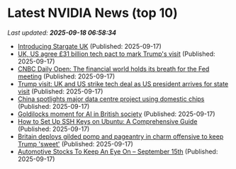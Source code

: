 # Latest NVIDIA News (top 10)
_Last updated: **2025-09-18 06:58:34**_

- [Introducing Stargate UK](https://openai.com/index/introducing-stargate-uk/) (Published: 2025-09-17)
- [UK, US agree £31 billion tech pact to mark Trump's visit](https://www.rte.ie/news/business/2025/0917/1533887-uk-us-agree-l31-billion-tech-pact-to-mark-trumps-visit/) (Published: 2025-09-17)
- [CNBC Daily Open: The financial world holds its breath for the Fed meeting](https://www.cnbc.com/2025/09/17/cnbc-daily-open-the-financial-world-holds-its-breath-for-the-fed-meeting.html) (Published: 2025-09-17)
- [Trump visit: UK and US strike tech deal as US president arrives for state visit](https://www.independent.ie/world-news/britain/trump-visit-uk-and-us-strike-tech-deal-as-us-president-arrives-for-state-visit/a1913981932.html) (Published: 2025-09-17)
- [China spotlights major data centre project using domestic chips](https://economictimes.indiatimes.com/tech/technology/china-spotlights-major-data-centre-project-using-domestic-chips/articleshow/123937239.cms) (Published: 2025-09-17)
- [Goldilocks moment for AI in British society](https://www.computerweekly.com/blog/Cliff-Sarans-Enterprise-blog/Goldilocks-moment-for-AI-in-British-society) (Published: 2025-09-17)
- [How to Set Up SSH Keys on Ubuntu: A Comprehensive Guide](https://www.digitalocean.com/community/tutorials/how-to-set-up-ssh-keys-on-ubuntu-22-04) (Published: 2025-09-17)
- [Britain deploys gilded pomp and pageantry in charm offensive to keep Trump 'sweet'](https://www.usatoday.com/story/news/world/2025/09/17/britain-uk-charm-offensive-trump-visit/85987987007/) (Published: 2025-09-17)
- [Automotive Stocks To Keep An Eye On – September 15th](https://www.etfdailynews.com/2025/09/17/automotive-stocks-to-keep-an-eye-on-september-15th/) (Published: 2025-09-17)
